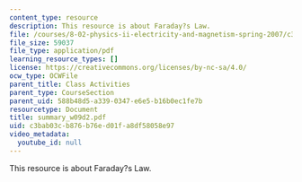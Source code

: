```yaml
---
content_type: resource
description: This resource is about Faraday?s Law.
file: /courses/8-02-physics-ii-electricity-and-magnetism-spring-2007/c3bab03cb876b76ed01fa8df58058e97_summary_w09d2.pdf
file_size: 59037
file_type: application/pdf
learning_resource_types: []
license: https://creativecommons.org/licenses/by-nc-sa/4.0/
ocw_type: OCWFile
parent_title: Class Activities
parent_type: CourseSection
parent_uid: 588b48d5-a339-0347-e6e5-b16b0ec1fe7b
resourcetype: Document
title: summary_w09d2.pdf
uid: c3bab03c-b876-b76e-d01f-a8df58058e97
video_metadata:
  youtube_id: null
---
```

This resource is about Faraday?s Law.
